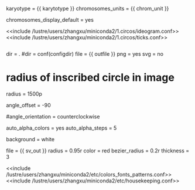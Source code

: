 karyotype = {{ karytotype }}
chromosomes_units = {{ chrom_unit }}

chromosomes_display_default = yes

<<include /lustre/users/zhangxu/miniconda2/1.circos/ideogram.conf>>
<<include /lustre/users/zhangxu/miniconda2/1.circos/ticks.conf>>

<image>

dir   = . 
#dir  = conf(configdir)
file  = {{ outfile }}
png   = yes
svg   = no

# radius of inscribed circle in image
radius = 1500p

angle_offset = -90

#angle_orientation = counterclockwise

auto_alpha_colors = yes
auto_alpha_steps  = 5

background = white

</image>

<links>

<link>
file = {{ sv_out }}
radius = 0.95r
color = red
bezier_radius = 0.2r
thickness = 3
</link>

</links>

<<include /lustre/users/zhangxu/miniconda2/etc/colors_fonts_patterns.conf>>
<<include /lustre/users/zhangxu/miniconda2/etc/housekeeping.conf>>


